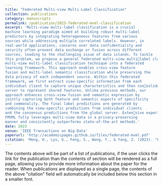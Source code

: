 ```yaml
---
title: "Federated Multi-view Multi-Label Classification"
collection: publications
category: manuscripts
permalink: /publication/2023-federated-mvml-classification
excerpt: 'Multi-view multi-label classification is a crucial
machine learning paradigm aimed at building robust multi-label
predictors by integrating heterogeneous features from various
sources while addressing multiple correlated labels. However, in
real-world applications, concerns over data confidentiality and
security often prevent data exchange or fusion across different
sources, leading to the challenging issue of data islands. To tackle
this problem, we propose a general federated multi-view multilabel classification method, FMVML, which integrates a novel
multi-view multi-label classification technique into a federated
learning framework. This approach enables cross-view feature
fusion and multi-label semantic classification while preserving the
data privacy of each independent source. Within this federated
framework, we first extract view-specific information from each
individual client to capture unique characteristics and then consolidate consensus information from different views on the global
server to represent shared features. Unlike previous methods, our
approach enhances cross-view fusion and semantic expression by
jointly capturing both feature and semantic aspects of specificity
and commonality. The final label predictions are generated by
combining the view-specific predictions from individual clients
and the consensus predictions from the global server. Extensive experiments across various applications demonstrate that
FMVML fully leverages multi-view data in a privacy-preserving
manner and consistently outperforms state-of-the-art methods.'
date: 2023
venue: 'IEEE Transactions on Big Data'
paperurl: 'http://academicpages.github.io/files/federated-mvml.pdf'
citation: 'Meng, H., Lyu, G., Feng, S., Wang, Y., & Yang, Z. (2023). "Federated Multi-view Multi-Label Classification." <i>IEEE Transactions on Big Data</i> (major revision).'
---
```


The contents above will be part of a list of publications, 
if the user clicks the link for the publication than the contents of section will be rendered as a full page, 
allowing you to provide more information about the paper for the reader. When publications are displayed as a single page, 
the contents of the above "citation" field will automatically be included below this section in a smaller font.
